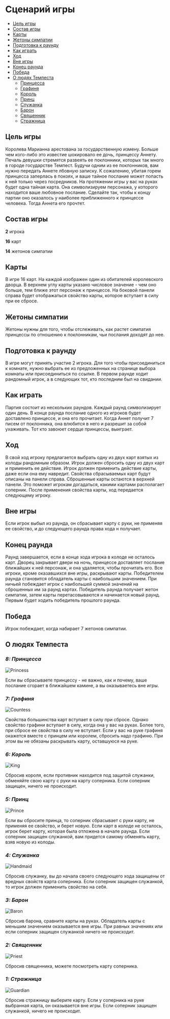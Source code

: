 # Сценарий игры

- [Цель игры](#цель-игры)
- [Состав игры](#состав-игры)
- [Карты](#карты)
- [Жетоны симпатии](#жетоны-симпатии)
- [Подготовка к раунду](#подготовка-к-раунду)
- [Как играть](#как-играть)
- [Ход](#ход)
- [Вне игры](#вне-игры)
- [Конец раунда](#конец-раунда)
- [Победа](#победа)
- [О людях Темпеста](#о-людях-темпеста)
    - [Принцесса](#8-принцесса)
    - [Графиня](#7-графиня)
    - [Король](#6-король)
    - [Принц](#5-принц)
    - [Служанка](#4-служанка)
    - [Барон](#3-барон)
    - [Священник](#2-священник)
    - [Стражница](#1-стражница)

## Цель игры

Королева Марианна арестована за государственную измену. Больше чем кого-либо это известие шокировало ее дочь, принцессу
Аннету.
Печаль девушки стремятся развеять ее поклонники, которых так много в городе государстве Темпест.
Будучи одним из ее поклонников, вам нужно передать Аннете лбовную записку.
К сожалению, убитая горем принцесса заперлась в покоях, и ваше тайное послание может попасть к ней только через
посредников.
На протяжении игры у вас на руках будет одна тайная карта. Она символизируем персонажа, у которого находится ваше
любовное послание. Сделайте так, чтобы к концу партии оно оказалось у наиболее приближенного к принцессе человека.
Тогда Аннета его прочтет.

## Состав игры

**2** игрока

**16** карт

**14** жетонов симпатии

## Карты

В игре 16 карт. На каждой изображен один из обитателей королевского дворца.
В верхнем углу карты указано числовое значение - чем оно больше, тем ближе этот персонаж к принцессе.
На боковой панели справа будет отображаться свойство карты, которое вступает в силу при ее сбросе.

## Жетоны симпатии

Жетоны нужны для того, чтобы отслеживать, как растет симпатия принцессы по отношению к поклонникам, чьи послания доходят
до нее.

## Подготовка к раунду

В игре могут принять участие 2 игрока. Для того чтобы присоединиться к комнате, нужно выбрать ее из предложенных на
странице выбора комнаты или присоединиться по ссылке.
В первом раунде ходит рандомный игрок, а в следующих тот, кто последним был на свидании.

## Как играть

Партия состоит из нескольких раундов. Каждый раунд символизирует один день. В конце раунда послание одного из игроков
будет доставлено принцессе, и она его прочитает. Когда Аннет получит 7 писем от поклонника, она влюбится в него и
разрешит за собой ухаживать. Тот кто завоюет сердце принцессы, выиграет.

## Ход

В свой ход игроку предлагается выбрать одну из двух карт взятых из колоды рандомным образом. Игрок должен сбросить одну
из двух карт и применить ее действие. Игрок должен применить действие карты, даже если она ему навредит. Свойства
сбрасываемых карт будут описаны на панели справа.
Сброшенные карты остаются в верхней панели. Это поможет игрокам догадаться, какими картами располагает соперник.
После применения свойства карты, ход передается следующему игроку.

## Вне игры

Если игрок выбыл из раунда, он сбрасывает карту с руки, не применяя ее свойство, и до следующего раунда права хода н
получает.

## Конец раунда

Раунд завершается, если в конце хода игрока в колоде не осталось карт. Дворец закрывает двери на ночь, принцессе
доставляет послание ближайших к ней персонаж, и она удаляется, чтобы прочитать его.
Все игроки, кроме оказавшихся вне игры, раскрывают карты. Победителем раунда становится обладатель карты с наибольшим
значением. При ничьей побеждает игрок с наибольшей суммой значений на сброшенных им за раунд картах.
Победитель раунда получает жетон симпатии, затем карты перетасовываются и начинается новый раунд.
Первым будет ходить победитель прошлого раунда.

## Победа

Игрок побеждает, когда набирает 7 жетонов симпатии.

## О людях Темпеста

### ***8: Принцесса***

![Princess](/packages/client/src/assets/images/8-dark.png)

Если вы сбрасываете принцессу - не важно, как и почему, ваше послание сгорает в ближайшем камине, а вы оказываетесь вне
игры.

### ***7: Графиня***

![Countess](/packages/client/src/assets/images/7-dark.png)

Свойства большинства карт вступает в силу при сбросе. Однако свойство графини вступает в силу, когда она у вас на руках.
Более того, при сбросе ее свойства в силу не вступает.
Если у вас на руке графиня окажется вместе с принцем или королем, сбросить надо графиню. При этом вы не обязаны
раскрывать карту, оставшуюся на руке.

### ***6: Король***

![King](/packages/client/src/assets/images/6-dark.png)

Сбросив короля, если противник находится под защитой служанки, обменяйте свою карту с руки на карту соперника. Если
соперник защищен, ничего не происходит.

### ***5: Принц***

![Prince](/packages/client/src/assets/images/5-dark.png)

Если вы сбросите принца, то соперник сбрасывает с руки карту, не применяя ее свойство, и берет новую. Если карт в колоде
не осталось, игрок берет карту, которая была отложена в начале раунда. Если соперник защищен служанкой, вам придется
самому обменять карту, взяв новую из колоды.

### ***4: Служанка***

![Handmaid](/packages/client/src/assets/images/4-dark.png)

Сбросив служанку, вы до начала своего следующего хода защищены от вредных свойств карта соперника. Если соперник защищен
служанкой, то игрок должен применить свойство на себя.

### ***3: Барон***

![Baron](/packages/client/src/assets/images/3-dark.png)

Сбросив барона, сравните карты на руках. Обладатель карты с меньшим значением оказывается вне игры. При равных значениях
или если соперник защищен служанкой ничего не происходит.

### ***2: Священник***

![Priest](/packages/client/src/assets/images/2-dark.png)

Сбросив священника, можете посмотреть карту соперника.

### ***1: Стражница***

![Guardian](/packages/client/src/assets/images/1-dark.png)

Сбросив стражницу выберите карту. Если у соперника на руке выбранная карта, он оказывается вне игры. Если соперник
защищен служанкой, ничего не происходит.

